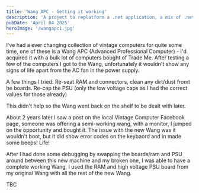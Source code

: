 ```yaml
---
title: 'Wang APC - Getting it working'
description: 'A project to replatform a .net application, a mix of .net Framework and .net (core)'
pubDate: 'April 04 2025'
heroImage: '/wangapc1.jpg'
---
```


I've had a ever changing collection of vintage computers for quite some time, one of these is a Wang APC (Advanced Professional Computer) - I'd acquired it with a bulk lot of computers bought of Trade Me.
After testing a few of the computers I got to the Wang, unfortunately it wouldn't show any signs of life apart from the AC fan in the power supply.

A few things I tried:
Re-seat RAM and connectors, clean any dirt/dust fromt he boards.
Re-cap the PSU (only the low voltage caps as I had the correct values for those already)

This didn't help so the Wang went back on the shelf to be dealt with later.

About 2 years later I saw a post on the local Vintage Computer Facebook page, someone was offering a semi-working wang, with a monitor, I jumped on the opportunity and bought it.
The issue with the new Wang was it wouldn't boot, but it did show error codes on the keybaord and in made some beeps! Life!

After I had done some debugging by swapping the boards/ram and PSU around between this new machine and my broken one, I was able to have a complete working Wang, I used the RAM and high voltage PSU board from my original Wang with all the rest of the new Wang.

TBC